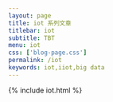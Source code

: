 ```yaml
---
layout: page
title: iot 系列文章
titlebar: iot
subtitle: TBT
menu: iot
css: ['blog-page.css']
permalink: /iot
keywords: iot,iiot,big data
---
```


{% include iot.html %}